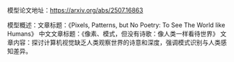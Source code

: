 模型论文地址：https://arxiv.org/abs/2507.16863

模型概述：文章标题：《Pixels, Patterns, but No Poetry: To See The World like Humans》
中文文章标题：《像素、模式，但没有诗歌：像人类一样看待世界》
文章内容：探讨计算机视觉缺乏人类观察世界的诗意和深度，强调模式识别与人类感知差异。
